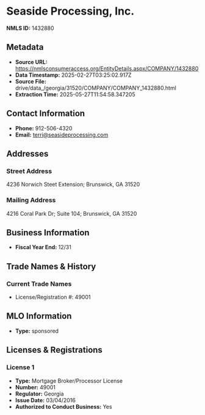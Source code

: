 # Seaside Processing, Inc.

**NMLS ID:** 1432880

## Metadata
- **Source URL:** https://nmlsconsumeraccess.org/EntityDetails.aspx/COMPANY/1432880
- **Data Timestamp:** 2025-02-27T03:25:02.917Z
- **Source File:** drive/data_/georgia/31520/COMPANY/COMPANY_1432880.html
- **Extraction Time:** 2025-05-27T11:54:58.347205

## Contact Information
- **Phone:** 912-506-4320
- **Email:** terri@seasideprocessing.com

## Addresses
### Street Address
4236 Norwich Steet Extension; Brunswick, GA 31520

### Mailing Address
4216 Coral Park Dr; Suite 104; Brunswick, GA 31520

## Business Information
- **Fiscal Year End:** 12/31

## Trade Names & History
### Current Trade Names
- License/Registration #: 49001

## MLO Information
- **Type:** sponsored

## Licenses & Registrations

### License 1
- **Type:** Mortgage Broker/Processor License
- **Number:** 49001
- **Regulator:** Georgia
- **Issue Date:** 03/04/2016
- **Authorized to Conduct Business:** Yes
